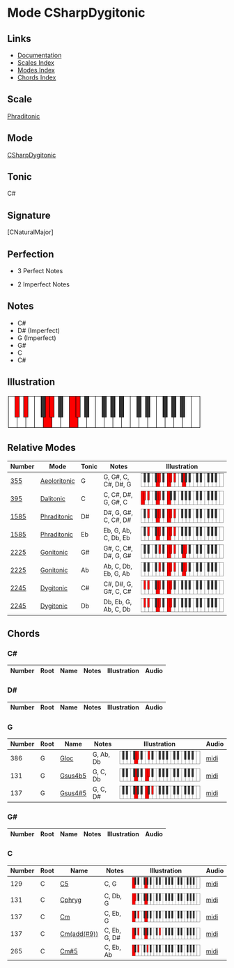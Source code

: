 # Mode CSharpDygitonic

## Links

- [Documentation](index.md)
- [Scales Index](Scales.md)
- [Modes Index](Modes.md)
- [Chords Index](Chords.md)

## Scale

[Phraditonic](ScalePhraditonic.md)

## Mode

[CSharpDygitonic](ModeCSharpDygitonic.md)

## Tonic

C#

## Signature

[CNaturalMajor]

## Perfection

 - 3 Perfect Notes

 - 2 Imperfect Notes

## Notes

- C#
- D# (Imperfect)
- G (Imperfect)
- G#
- C
- C#

## Illustration

![CSharpDygitonic](ModeCSharpDygitonic.png)

## Relative Modes

| Number | Mode | Tonic | Notes | Illustration |
|--------|------|-------|-------|--------------|
| [355](https://ianring.com/musictheory/scales/355) | [Aeoloritonic](ModeAeoloritonic.md) | G | G, G#, C, C#, D#, G | ![GNaturalAeoloritonic](ModeGNaturalAeoloritonic.png) |
| [395](https://ianring.com/musictheory/scales/395) | [Dalitonic](ModeDalitonic.md) | C | C, C#, D#, G, G#, C | ![CNaturalDalitonic](ModeCNaturalDalitonic.png) |
| [1585](https://ianring.com/musictheory/scales/1585) | [Phraditonic](ModePhraditonic.md) | D# | D#, G, G#, C, C#, D# | ![DSharpPhraditonic](ModeDSharpPhraditonic.png) |
| [1585](https://ianring.com/musictheory/scales/1585) | [Phraditonic](ModePhraditonic.md) | Eb | Eb, G, Ab, C, Db, Eb | ![EFlatPhraditonic](ModeEFlatPhraditonic.png) |
| [2225](https://ianring.com/musictheory/scales/2225) | [Gonitonic](ModeGonitonic.md) | G# | G#, C, C#, D#, G, G# | ![GSharpGonitonic](ModeGSharpGonitonic.png) |
| [2225](https://ianring.com/musictheory/scales/2225) | [Gonitonic](ModeGonitonic.md) | Ab | Ab, C, Db, Eb, G, Ab | ![AFlatGonitonic](ModeAFlatGonitonic.png) |
| [2245](https://ianring.com/musictheory/scales/2245) | [Dygitonic](ModeDygitonic.md) | C# | C#, D#, G, G#, C, C# | ![CSharpDygitonic](ModeCSharpDygitonic.png) |
| [2245](https://ianring.com/musictheory/scales/2245) | [Dygitonic](ModeDygitonic.md) | Db | Db, Eb, G, Ab, C, Db | ![DFlatDygitonic](ModeDFlatDygitonic.png) |

## Chords

### C#

| Number | Root | Name | Notes | Illustration | Audio |
|--------|------|------|-------|--------------|-------|

### D#

| Number | Root | Name | Notes | Illustration | Audio |
|--------|------|------|-------|--------------|-------|

### G

| Number | Root | Name | Notes | Illustration | Audio |
|--------|------|------|-------|--------------|-------|
| 386 | G | [Gloc](ChordGNaturalLocrian.md) | G, Ab, Db | ![Gloc](ChordGNaturalLocrianRootPosition.png) | [midi](ChordGNaturalLocrianRootPosition.mid) |
| 131 | G | [Gsus4b5](ChordGNaturalSuspendedFourthFlatFifth.md) | G, C, Db | ![Gsus4b5](ChordGNaturalSuspendedFourthFlatFifthRootPosition.png) | [midi](ChordGNaturalSuspendedFourthFlatFifthRootPosition.mid) |
| 137 | G | [Gsus4#5](ChordGNaturalSuspendedFourthSharpFifth.md) | G, C, D# | ![Gsus4#5](ChordGNaturalSuspendedFourthSharpFifthRootPosition.png) | [midi](ChordGNaturalSuspendedFourthSharpFifthRootPosition.mid) |

### G#

| Number | Root | Name | Notes | Illustration | Audio |
|--------|------|------|-------|--------------|-------|

### C

| Number | Root | Name | Notes | Illustration | Audio |
|--------|------|------|-------|--------------|-------|
| 129 | C | [C5](ChordCNaturalPowerChord.md) | C, G | ![C5](ChordCNaturalPowerChordRootPosition.png) | [midi](ChordCNaturalPowerChordRootPosition.mid) |
| 131 | C | [Cphryg](ChordCNaturalPhrygian.md) | C, Db, G | ![Cphryg](ChordCNaturalPhrygianRootPosition.png) | [midi](ChordCNaturalPhrygianRootPosition.mid) |
| 137 | C | [Cm](ChordCNaturalMinor.md) | C, Eb, G | ![Cm](ChordCNaturalMinorRootPosition.png) | [midi](ChordCNaturalMinorRootPosition.mid) |
| 137 | C | [Cm(add(#9))](ChordCNaturalMinorAddSharpNinth.md) | C, Eb, G, D# | ![Cm(add(#9))](ChordCNaturalMinorAddSharpNinthRootPosition.png) | [midi](ChordCNaturalMinorAddSharpNinthRootPosition.mid) |
| 265 | C | [Cm#5](ChordCNaturalMinorSharpFifth.md) | C, Eb, Ab | ![Cm#5](ChordCNaturalMinorSharpFifthRootPosition.png) | [midi](ChordCNaturalMinorSharpFifthRootPosition.mid) |

